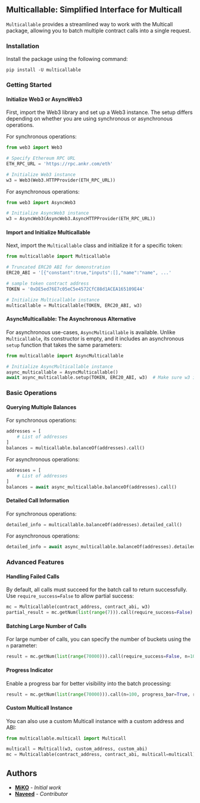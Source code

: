 ## Multicallable: Simplified Interface for Multicall

`Multicallable` provides a streamlined way to work with the Multicall package, allowing you to batch multiple contract calls into a single request.

### Installation

Install the package using the following command:

```shell
pip install -U multicallable
```

### Getting Started

#### Initialize Web3 or AsyncWeb3

First, import the Web3 library and set up a Web3 instance. The setup differs depending on whether you are using synchronous or asynchronous operations.

For synchronous operations:

```python
from web3 import Web3

# Specify Ethereum RPC URL
ETH_RPC_URL = 'https://rpc.ankr.com/eth'

# Initialize Web3 instance
w3 = Web3(Web3.HTTPProvider(ETH_RPC_URL))
```

For asynchronous operations:

```python
from web3 import AsyncWeb3

# Initialize AsyncWeb3 instance
w3 = AsyncWeb3(AsyncWeb3.AsyncHTTPProvider(ETH_RPC_URL))
```

#### Import and Initialize Multicallable

Next, import the `Multicallable` class and initialize it for a specific token:

```python
from multicallable import Multicallable

# Truncated ERC20 ABI for demonstration
ERC20_ABI = '[{"constant":true,"inputs":[],"name":"name", ...'

# sample token contract address
TOKEN = '0xDE5ed76E7c05eC5e4572CfC88d1ACEA165109E44'

# Initialize Multicallable instance
multicallable = Multicallable(TOKEN, ERC20_ABI, w3)
```

#### AsyncMulticallable: The Asynchronous Alternative

For asynchronous use-cases, `AsyncMulticallable` is available. Unlike `Multicallable`, its constructor is empty, and it includes an asynchronous `setup` function that takes the same parameters:

```python
from multicallable import AsyncMulticallable

# Initialize AsyncMulticallable instance
async_multicallable = AsyncMulticallable()
await async_multicallable.setup(TOKEN, ERC20_ABI, w3)  # Make sure w3 is an AsyncWeb3 instance
```

### Basic Operations

#### Querying Multiple Balances

For synchronous operations:

```python
addresses = [
    # List of addresses
]
balances = multicallable.balanceOf(addresses).call()
```

For asynchronous operations:

```python
addresses = [
    # List of addresses
]
balances = await async_multicallable.balanceOf(addresses).call()
```

#### Detailed Call Information

For synchronous operations:

```python
detailed_info = multicallable.balanceOf(addresses).detailed_call()
```

For asynchronous operations:

```python
detailed_info = await async_multicallable.balanceOf(addresses).detailed_call()
```

### Advanced Features

#### Handling Failed Calls

By default, all calls must succeed for the batch call to return successfully. Use `require_success=False` to allow partial success:

```python
mc = Multicallable(contract_address, contract_abi, w3)
partial_result = mc.getNum(list(range(7))).call(require_success=False)
```

#### Batching Large Number of Calls

For large number of calls, you can specify the number of buckets using the `n` parameter:

```python
result = mc.getNum(list(range(70000))).call(require_success=False, n=100)
```

#### Progress Indicator

Enable a progress bar for better visibility into the batch processing:

```python
result = mc.getNum(list(range(70000))).call(n=100, progress_bar=True, require_success=False)
```

#### Custom Multicall Instance

You can also use a custom Multicall instance with a custom address and ABI:

```python
from multicallable.multicall import Multicall

multicall = Multicall(w3, custom_address, custom_abi)
mc = Multicallable(contract_address, contract_abi, multicall=multicall)
```

## Authors

- **[MiKO](https://github.com/MiKoronjoo)** - *Initial work*
- **[Naveed](https://github.com/naveedinno)** - *Contributor*
